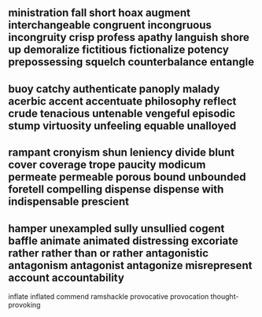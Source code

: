 ministration
fall short
hoax
augment
interchangeable
congruent
incongruous   incongruity
crisp
profess
apathy
languish
shore up
demoralize
fictitious
fictionalize
potency
prepossessing
squelch
counterbalance
entangle
---
buoy
catchy
authenticate
panoply
malady
acerbic
accent
accentuate
philosophy
reflect
crude
tenacious
untenable
vengeful
episodic
stump
virtuosity
unfeeling
equable
unalloyed
---
rampant
cronyism
shun
leniency
divide
blunt
cover
coverage
trope
paucity  modicum
permeate
permeable  porous
bound
unbounded
foretell
compelling
dispense
dispense with
indispensable
prescient
---
hamper
unexampled
sully
unsullied
cogent
baffle
animate
animated
distressing
excoriate
rather
rather than
or rather
antagonistic
antagonism
antagonist
antagonize
misrepresent
account
accountability
---
inflate
inflated
commend
ramshackle
provocative
provocation
thought-provoking